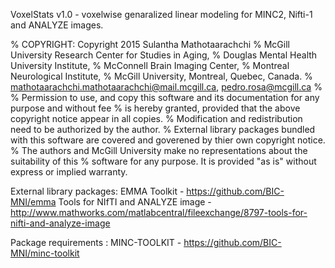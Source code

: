 VoxelStats v1.0 - voxelwise genaralized linear modeling for MINC2, Nifti-1 and ANALYZE images. 

% COPYRIGHT:  Copyright 2015  Sulantha Mathotaarachchi
%             McGill University Research Center for Studies in Aging,
%             Douglas Mental Health University Institute,
%             McConnell Brain Imaging Center,
%             Montreal Neurological Institute,
%             McGill University, Montreal, Quebec, Canada.
%             mathotaarachchi.mathotaarachchi@mail.mcgill.ca, pedro.rosa@mcgill.ca
%
%             Permission to use, and copy this software and its documentation for any purpose and without fee
%             is hereby granted, provided that the above copyright notice appear in all copies.
%             Modification and redistribution need to be authorized by the author. 
%             External library packages bundled with this software are covered and goverened by thier own copyright notice. 
%             The authors and McGill University make no representations about the suitability of this
%             software for any purpose.  It is provided "as is" without express or implied warranty.

External library packages:
EMMA Toolkit - https://github.com/BIC-MNI/emma
Tools for NIfTI and ANALYZE image - http://www.mathworks.com/matlabcentral/fileexchange/8797-tools-for-nifti-and-analyze-image

Package requirements : 
MINC-TOOLKIT - https://github.com/BIC-MNI/minc-toolkit

